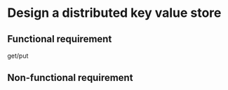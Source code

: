 # Design a distributed key value store
## Functional requirement
get/put

## Non-functional requirement
